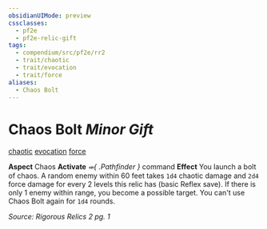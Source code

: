 ```yaml
---
obsidianUIMode: preview
cssclasses:
  - pf2e
  - pf2e-relic-gift
tags:
  - compendium/src/pf2e/rr2
  - trait/chaotic
  - trait/evocation
  - trait/force
aliases:
  - Chaos Bolt
---
```

# Chaos Bolt *Minor Gift*  
[chaotic](rules/traits/chaotic.md "Chaotic Item Trait")  [evocation](rules/traits/evocation.md "Evocation Item Trait")  [force](rules/traits/force.md "Force Item Trait")

**Aspect** Chaos
**Activate** *⬺{ .Pathfinder }* command
**Effect** You launch a bolt of chaos. A random enemy within 60 feet takes `1d4` chaotic damage and `2d4` force damage for every 2 levels this relic has (basic Reflex save). If there is only 1 enemy within range, you become a possible target. You can't use Chaos Bolt again for `1d4` rounds.

*Source: Rigorous Relics 2 pg. 1*  
